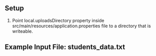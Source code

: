 
## Setup

1. Point local.uploadsDirectory property inside src/main/resources/application.properties file to a directory that is writeable.


## Example Input File: students_data.txt